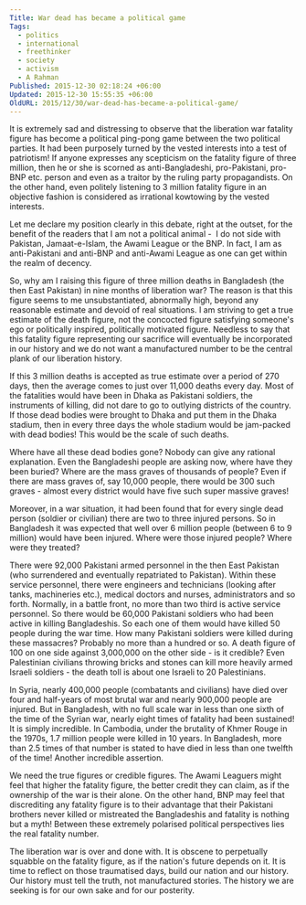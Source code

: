 ```yaml
---
Title: War dead has became a political game
Tags:
  - politics
  - international
  - freethinker
  - society
  - activism
  - A Rahman
Published: 2015-12-30 02:18:24 +06:00
Updated: 2015-12-30 15:55:35 +06:00
OldURL: 2015/12/30/war-dead-has-became-a-political-game/
---
```


It is extremely sad and distressing to observe that the liberation war fatality figure has become a political ping-pong game between the two political parties. It had been purposely turned by the vested interests into a test of patriotism! If anyone expresses any scepticism on the fatality figure of three million, then he or she is scorned as anti-Bangladeshi, pro-Pakistani, pro-BNP etc. person and even as a traitor by the ruling party propagandists. On the other hand, even politely listening to 3 million fatality figure in an objective fashion is considered as irrational kowtowing by the vested interests.

Let me declare my position clearly in this debate, right at the outset, for the benefit of the readers that I am not a political animal -  I do not side with Pakistan, Jamaat-e-Islam, the Awami League or the BNP. In fact, I am as anti-Pakistani and anti-BNP and anti-Awami League as one can get within the realm of decency.

So, why am I raising this figure of three million deaths in Bangladesh (the then East Pakistan) in nine months of liberation war? The reason is that this figure seems to me unsubstantiated, abnormally high, beyond any reasonable estimate and devoid of real situations. I am striving to get a true estimate of the death figure, not the concocted figure satisfying someone's ego or politically inspired, politically motivated figure. Needless to say that this fatality figure representing our sacrifice will eventually be incorporated in our history and we do not want a manufactured number to be the central plank of our liberation history.

If this 3 million deaths is accepted as true estimate over a period of 270 days, then the average comes to just over 11,000 deaths every day. Most of the fatalities would have been in Dhaka as Pakistani soldiers, the instruments of killing, did not dare to go to outlying districts of the country. If those dead bodies were brought to Dhaka and put them in the Dhaka stadium, then in every three days the whole stadium would be jam-packed with dead bodies! This would be the scale of such deaths.

Where have all these dead bodies gone? Nobody can give any rational explanation. Even the Bangladeshi people are asking now, where have they been buried? Where are the mass graves of thousands of people? Even if there are mass graves of, say 10,000 people, there would be 300 such graves - almost every district would have five such super massive graves!

Moreover, in a war situation, it had been found that for every single dead person (soldier or civilian) there are two to three injured persons. So in Bangladesh it was expected that well over 6 million people (between 6 to 9 million) would have been injured. Where were those injured people? Where were they treated?

There were 92,000 Pakistani armed personnel in the then East Pakistan (who surrendered and eventually repatriated to Pakistan). Within these service personnel, there were engineers and technicians (looking after tanks, machineries etc.), medical doctors and nurses, administrators and so forth. Normally, in a battle front, no more than two third is active service personnel. So there would be 60,000 Pakistani soldiers who had been active in killing Bangladeshis. So each one of them would have killed 50 people during the war time. How many Pakistani soldiers were killed during these massacres? Probably no more than a hundred or so. A death figure of 100 on one side against 3,000,000 on the other side - is it credible? Even Palestinian civilians throwing bricks and stones can kill more heavily armed Israeli soldiers - the death toll is about one Israeli to 20 Palestinians.

In Syria, nearly 400,000 people (combatants and civilians) have died over four and half-years of most brutal war and nearly 900,000 people are injured. But in Bangladesh, with no full scale war in less than one sixth of the time of the Syrian war, nearly eight times of fatality had been sustained! It is simply incredible. In Cambodia, under the brutality of Khmer Rouge in the 1970s, 1.7 million people were killed in 10 years. In Bangladesh, more than 2.5 times of that number is stated to have died in less than one twelfth of the time! Another incredible assertion.

We need the true figures or credible figures. The Awami Leaguers might feel that higher the fatality figure, the better credit they can claim, as if the ownership of the war is their alone. On the other hand, BNP may feel that discrediting any fatality figure is to their advantage that their Pakistani brothers never killed or mistreated the Bangladeshis and fatality is nothing but a myth! Between these extremely polarised political perspectives lies the real fatality number.

The liberation war is over and done with. It is obscene to perpetually squabble on the fatality figure, as if the nation's future depends on it. It is time to reflect on those traumatised days, build our nation and our history. Our history must tell the truth, not manufactured stories. The history we are seeking is for our own sake and for our posterity.
